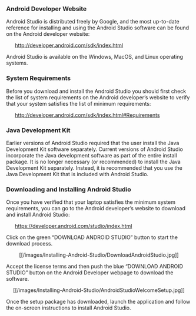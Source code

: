 ### Android Developer Website
Android Studio is distributed freely by Google, and the most up-to-date reference for installing and using the Android Studio software can be found on the Android developer website:

&nbsp;&nbsp;&nbsp;&nbsp;&nbsp;&nbsp;http://developer.android.com/sdk/index.html

Android Studio is available on the Windows, MacOS, and Linux operating systems.

### System Requirements
Before you download and install the Android Studio you should first check the list of system requirements on the Android developer’s website to verify that your system satisfies the list of minimum requirements:

&nbsp;&nbsp;&nbsp;&nbsp;&nbsp;&nbsp;http://developer.android.com/sdk/index.html#Requirements

### Java Development Kit
Earlier versions of Android Studio required that the user install the Java Development Kit software separately.  Current versions of Android Studio incorporate the Java development software as part of the entire install package.  It is no longer necessary (or recommended) to install the Java Development Kit separately.  Instead, it is recommended that you use the Java Development Kit that is included with Android Studio.

### Downloading and Installing Android Studio
Once you have verified that your laptop satisfies the minimum system requirements, you can go to the Android developer’s website to download and install Android Studio:

&nbsp;&nbsp;&nbsp;&nbsp;&nbsp;&nbsp;https://developer.android.com/studio/index.html

Click on the green “DOWNLOAD ANDROID STUDIO” button to start the download process.

<p align="center">[[/images/Installing-Android-Studio/DownloadAndroidStudio.jpg]]<p>


Accept the license terms and then push the blue “DOWNLOAD ANDROID STUDIO” button on the Android Developer webpage to download the software.

<p align="center">[[/images/Installing-Android-Studio/AndroidStudioWelcomeSetup.jpg]]<p>

Once the setup package has downloaded, launch the application and follow the on-screen instructions to install Android Studio.

